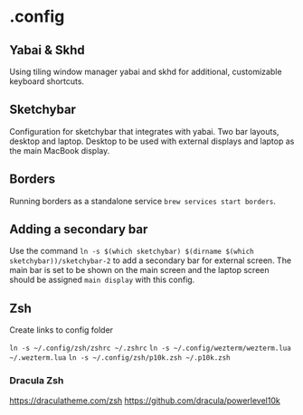 # .config

## Yabai & Skhd
Using tiling window manager yabai and skhd for additional, customizable keyboard shortcuts.

## Sketchybar
Configuration for sketchybar that integrates with yabai. Two bar layouts, desktop and laptop. Desktop to be used with external displays and laptop as the main MacBook display.

## Borders
Running borders as a standalone service `brew services start borders`.

## Adding a secondary bar

Use the command `ln -s $(which sketchybar) $(dirname $(which sketchybar))/sketchybar-2` to add a secondary bar for external screen.
The main bar is set to be shown on the main screen and the laptop screen should be assigned `main display` with this config.

## Zsh
Create links to config folder

`ln -s ~/.config/zsh/zshrc ~/.zshrc`
`ln -s ~/.config/wezterm/wezterm.lua ~/.wezterm.lua`
`ln -s ~/.config/zsh/p10k.zsh ~/.p10k.zsh`

### Dracula Zsh

https://draculatheme.com/zsh
https://github.com/dracula/powerlevel10k
